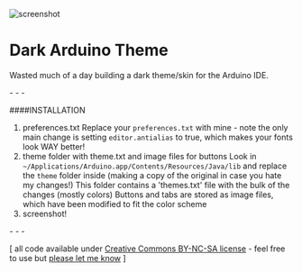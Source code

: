 ![screenshot](https://github.com/jeffThompson/DarkArduinoTheme/blob/master/screenshot.png)

Dark Arduino Theme
================

Wasted much of a day building a dark theme/skin for the Arduino IDE.

\- \- \-

####INSTALLATION
1. preferences.txt
Replace your `preferences.txt` with mine - note the only main change is setting `editor.antialias` to true, which makes your fonts look WAY better!
2. theme folder with theme.txt and image files for buttons
Look in `~/Applications/Arduino.app/Contents/Resources/Java/lib` and replace the `theme` folder inside (making a copy of the original in case you hate my changes!)
This folder contains a 'themes.txt' file with the bulk of the changes (mostly colors)
Buttons and tabs are stored as image files, which have been modified to fit the color scheme
3. screenshot!

\- \- \-

\[ all code available under [Creative Commons BY-NC-SA license](http://creativecommons.org/licenses/by-nc-sa/3.0/) - feel free to use but [please let me know](http://www.jeffreythompson.org) \]
